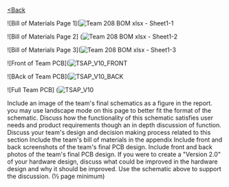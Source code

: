 [<Back](https://team-208-github-io.github.io/Team-208/)

![Bill of Materials Page 1](![Team 208 BOM xlsx - Sheet1-1](https://user-images.githubusercontent.com/93965371/235584370-83d68871-24fd-43c6-bfcd-4d8cadc4a723.png)

![Bill of Materials Page 2] (![Team 208 BOM xlsx - Sheet1-2](https://user-images.githubusercontent.com/93965371/235584490-64481f6c-d4e1-4fa9-9736-7c677d43359b.png)

![Bill of Materials Page 3](![Team 208 BOM xlsx - Sheet1-3](https://user-images.githubusercontent.com/93965371/235584532-2e7f0bda-51b2-472a-a73c-ed9b5c4287fe.png)

![Front of Team PCB](![TSAP_V10_FRONT](https://user-images.githubusercontent.com/93965371/235584936-033eb9b9-9dda-40e4-a097-e38e64e9803d.png)

![BAck of Team PCB](![TSAP_V10_BACK](https://user-images.githubusercontent.com/93965371/235585057-340d5f08-fe59-4ed1-bea1-9b4dc06f512c.png)

![Full Team PCB] (![TSAP_V10](https://user-images.githubusercontent.com/93965371/235585417-8f05e2a2-1f07-4390-abd6-e963129dcafd.png)




Include an image of the team's final schematics as a figure in the report. you may use landscape mode on this page to better fit the format of the schematic.
Discuss how the functionality of this schematic satisfies user needs and product requirements though an in depth discussion of function.
Discuss your team's design and decision making process related to this section
Include the team's bill of materials in the appendix
Include front and back screenshots of the team's final PCB design.
Include front and back photos of the team's final PCB design.
If you were to create a "Version 2.0" of your hardware design, discuss what could be improved in the hardware design and why it should be improved. Use the schematic above to support the discussion. (½ page minimum)
